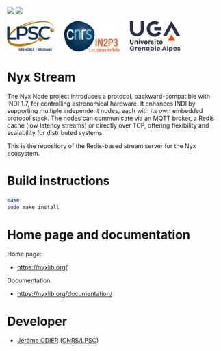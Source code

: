 [![][Build Status img]][Build Status]
[![][License img]][License]

<a href="https://lpsc.in2p3.fr/" target="_blank"><img src="https://raw.githubusercontent.com/nyxlib/nyx-node/refs/heads/main/docs/img/logo_lpsc.svg" alt="LPSC" height="72" /></a>
&nbsp;&nbsp;&nbsp;&nbsp;
<a href="https://www.in2p3.fr/" target="_blank"><img src="https://raw.githubusercontent.com/nyxlib/nyx-node/refs/heads/main/docs/img/logo_in2p3.svg" alt="IN2P3" height="72" /></a>
&nbsp;&nbsp;&nbsp;&nbsp;
<a href="https://www.univ-grenoble-alpes.fr/" target="_blank"><img src="https://raw.githubusercontent.com/nyxlib/nyx-node/refs/heads/main/docs/img/logo_uga.svg" alt="UGA" height="72" /></a>

# Nyx Stream

The Nyx Node project introduces a protocol, backward-compatible with INDI 1.7, for controlling astronomical hardware. It enhances INDI by supporting multiple independent nodes, each with its own embedded protocol stack. The nodes can communicate via an MQTT broker, a Redis cache (low latency streams) or directly over TCP, offering flexibility and scalability for distributed systems.

This is the repository of the Redis-based stream server for the Nyx ecosystem.

# Build instructions

```bash
make
sudo make install
```

# Home page and documentation

Home page:
* https://nyxlib.org/

Documentation:
* https://nyxlib.org/documentation/

Developer
=========

* [Jérôme ODIER](https://annuaire.in2p3.fr/4121-4467/jerome-odier) ([CNRS/LPSC](http://lpsc.in2p3.fr/))

[Build Status]:https://github.com/nyxlib/nyx-stream/actions/workflows/deploy.yml
[Build Status img]:https://github.com/nyxlib/nyx-stream/actions/workflows/deploy.yml/badge.svg

[License]:https://www.gnu.org/licenses/gpl-2.0.txt
[License img]:https://img.shields.io/badge/License-GPL_2.0_only-blue.svg